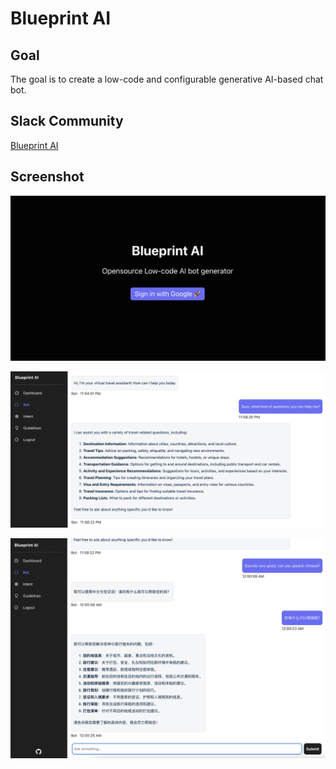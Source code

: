 # Blueprint AI

## Goal

The goal is to create a low-code and configurable generative AI-based chat bot.


## Slack Community

[Blueprint AI](https://blueprintaigroup.slack.com)


## Screenshot

![Login](/doc/images/1.png)

![ChatBot Testing](/doc/images/4.png)

![ChatBot Testing](/doc/images/3.png)
